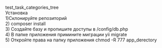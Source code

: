  test_task_categories_tree</br>
Установка</br>
1)Склонируйте репозиторий</br>
2) composer install</br>
3) Создайте базу и пропишите доступы в /config/db.php</br>
4) В папке приложения примините миграции yii migrate </br>
5) Откройте права на папку приложения chmod -R 777 app_derectory



